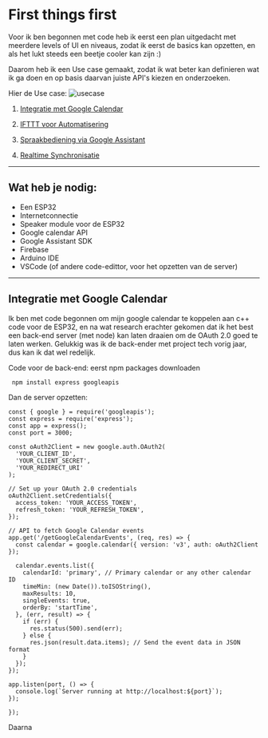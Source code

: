 # First things first

Voor ik ben begonnen met code heb ik eerst een plan uitgedacht met meerdere levels of UI en niveaus, zodat ik eerst de basics kan opzetten, en als het lukt steeds een beetje cooler kan zijn :)

Daarom heb ik een Use case gemaakt, zodat ik wat beter kan definieren wat ik ga doen en op basis daarvan juiste API's kiezen en onderzoeken. 

Hier de Use case:
![usecase](https://github.com/user-attachments/assets/052e206c-d8e0-4036-9605-86b18488bfde)


1. [Integratie met Google Calendar](#googlecalendar)

2. [IFTTT voor Automatisering](#ifttt)

3. [Spraakbediening via Google Assistant](#assistant)

4. [Realtime Synchronisatie](#realtime)

_____________________________________________________________

## Wat heb je nodig:
- Een ESP32
- Internetconnectie
- Speaker module voor de ESP32
- Google calendar API
- Google Assistant SDK
- Firebase
- Arduino IDE
- VSCode (of andere code-edittor, voor het opzetten van de server)


_____________________________________________________________

## Integratie met Google Calendar

Ik ben met code begonnen om mijn google calendar te koppelen aan c++ code voor de ESP32, en na wat research erachter gekomen dat ik het best een back-end server (met node) kan laten draaien om de OAuth 2.0 goed te laten werken. Gelukkig was ik de back-ender met project tech vorig jaar, dus kan ik dat wel redelijk.&nbsp;

Code voor de back-end:
eerst npm packages downloaden
```
 npm install express googleapis
```

Dan de server opzetten:

```
const { google } = require('googleapis');
const express = require('express');
const app = express();
const port = 3000;

const oAuth2Client = new google.auth.OAuth2(
  'YOUR_CLIENT_ID', 
  'YOUR_CLIENT_SECRET', 
  'YOUR_REDIRECT_URI'
);

// Set up your OAuth 2.0 credentials
oAuth2Client.setCredentials({
  access_token: 'YOUR_ACCESS_TOKEN',
  refresh_token: 'YOUR_REFRESH_TOKEN',
});

// API to fetch Google Calendar events
app.get('/getGoogleCalendarEvents', (req, res) => {
  const calendar = google.calendar({ version: 'v3', auth: oAuth2Client });

  calendar.events.list({
    calendarId: 'primary', // Primary calendar or any other calendar ID
    timeMin: (new Date()).toISOString(),
    maxResults: 10,
    singleEvents: true,
    orderBy: 'startTime',
  }, (err, result) => {
    if (err) {
      res.status(500).send(err);
    } else {
      res.json(result.data.items); // Send the event data in JSON format
    }
  });
});

app.listen(port, () => {
  console.log(`Server running at http://localhost:${port}`);
});

});

```

Daarna
